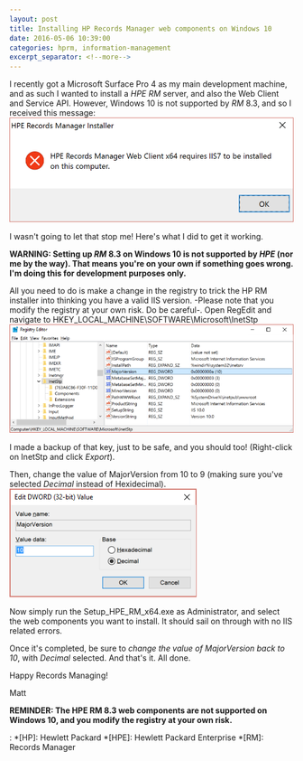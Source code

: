 ```yaml
---
layout: post
title: Installing HP Records Manager web components on Windows 10
date: 2016-05-06 10:39:00
categories: hprm, information-management
excerpt_separator: <!--more-->
---
```

I recently got a Microsoft Surface Pro 4 as my main development machine, and as such I wanted to install a *HPE* *RM* server,
and also the Web Client and Service API. However, Windows 10 is not supported by *RM* 8.3, and so I received this message:
![Error message: HPE Records Manager Web Client x64 requires IIS7 to be installed on this computer](/images/160506_hprm_setup_error.png)

I wasn't going to let that stop me! Here's what I did to get it working.

<!--more-->

**WARNING: Setting up *RM* 8.3 on Windows 10 is not supported by *HPE* (nor me by the way). That means you're on your own if something goes wrong. I'm doing this for development purposes only.**

All you need to do is make a change in the registry to trick the HP RM installer into thinking you have a valid IIS version. -Please note that you modify the registry at your own risk. Do be careful-. Open RegEdit and navigate to HKEY_LOCAL_MACHINE\SOFTWARE\Microsoft\InetStp
![RegEdit screenshot of HKEY_LOCAL_MACHINE\SOFTWARE\Microsoft\InetStp](/images/160506_reg_InetStp.png)

I made a backup of that key, just to be safe, and you should too! (Right-click on InetStp and click *Export*).

Then, change the value of MajorVersion from 10 to 9 (making sure you've selected *Decimal* instead of Hexidecimal).
![RegEdit screenshot of the MajorVersion setting](/images/160506_reg_InetStp_MajorVersion.png)

Now simply run the Setup_HPE_RM_x64.exe as Administrator, and select the web components you want to install. It should sail on through with no IIS related errors.

Once it's completed, be sure to *change the value of MajorVersion back to 10*, with *Decimal* selected. And that's it. All done.

Happy Records Managing!

Matt

**REMINDER: The HPE RM 8.3 web components are not supported on Windows 10, and you modify the registry at your own risk.**
 
:
*[HP]: Hewlett Packard
*[HPE]: Hewlett Packard Enterprise
*[RM]: Records Manager
